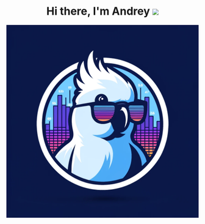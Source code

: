 <h1 align="center">Hi there, I'm Andrey</> 
<img src="https://github.com/blackcater/blackcater/raw/main/images/Hi.gif" height="32"/></h1>

![Логотип проекта](gitlogo.webp)



